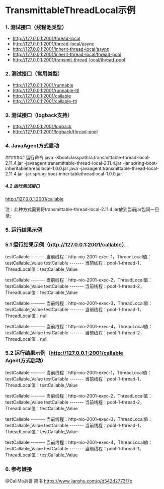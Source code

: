 # TransmittableThreadLocal示例
### 1. 测试接口（线程池类型）
- http://127.0.0.1:2001/thread-local
- http://127.0.0.1:2001/thread-local/async
- http://127.0.0.1:2001/inherit-thread-local/async
- http://127.0.0.1:2001/inherit-thread-local/thread-pool
- http://127.0.0.1:2001/transmit-thread-local/thread-pool

### 2. 测试接口（常用类型）
- http://127.0.0.1:2001/runnable
- http://127.0.0.1:2001/runnable-ttl
- http://127.0.0.1:2001/callable
- http://127.0.0.1:2001/callable-ttl

### 3. 测试接口（logback支持）
- http://127.0.0.1:2001/logback
- http://127.0.0.1:2001/logback/thread-pool

### 4. JavaAgent方式启动
#####4.1 运行命令
java -Xbootclasspath/a:transmittable-thread-local-2.11.4.jar -javaagent:transmittable-thread-local-2.11.4.jar -jar spring-boot-inheritablethreadlocal-1.0.0.jar
java -javaagent:transmittable-thread-local-2.11.4.jar -jar spring-boot-inheritablethreadlocal-1.0.0.jar

##### 4.2 运行测试接口
http://127.0.0.1:2001/callable

注：此种方式需要将transmittable-thread-local-2.11.4.jar放到当前jar包同一目录;

### 5. 运行结果示例
### 5.1 运行结果示例（http://127.0.0.1:2001/callable）
testCallable ------- 当前线程：http-nio-2001-exec-1，ThreadLocal值：testCallable_Value
testCallable ------- 当前线程：pool-1-thread-1，ThreadLocal值：testCallable_Value

testCallable ------- 当前线程：http-nio-2001-exec-2，ThreadLocal值：testCallable_Value
testCallable ------- 当前线程：pool-1-thread-2，ThreadLocal值：testCallable_Value

testCallable ------- 当前线程：http-nio-2001-exec-3，ThreadLocal值：testCallable_Value
testCallable ------- 当前线程：pool-1-thread-1，ThreadLocal值：null

testCallable ------- 当前线程：http-nio-2001-exec-4，ThreadLocal值：testCallable_Value
testCallable ------- 当前线程：pool-1-thread-2，ThreadLocal值：null

### 5.2 运行结果示例（http://127.0.0.1:2001/callable Agent方式启动）
testCallable ------- 当前线程：http-nio-2001-exec-1，ThreadLocal值：testCallable_Value
testCallable ------- 当前线程：pool-1-thread-1，ThreadLocal值：testCallable_Value

testCallable ------- 当前线程：http-nio-2001-exec-2，ThreadLocal值：testCallable_Value
testCallable ------- 当前线程：pool-1-thread-2，ThreadLocal值：testCallable_Value

testCallable ------- 当前线程：http-nio-2001-exec-3，ThreadLocal值：testCallable_Value
testCallable ------- 当前线程：pool-1-thread-1，ThreadLocal值：testCallable_Value

testCallable ------- 当前线程：http-nio-2001-exec-4，ThreadLocal值：testCallable_Value
testCallable ------- 当前线程：pool-1-thread-1，ThreadLocal值：testCallable_Value

### 6. 参考链接
@CallMe兵哥  简书
https://www.jianshu.com/p/d542d2773f7b
